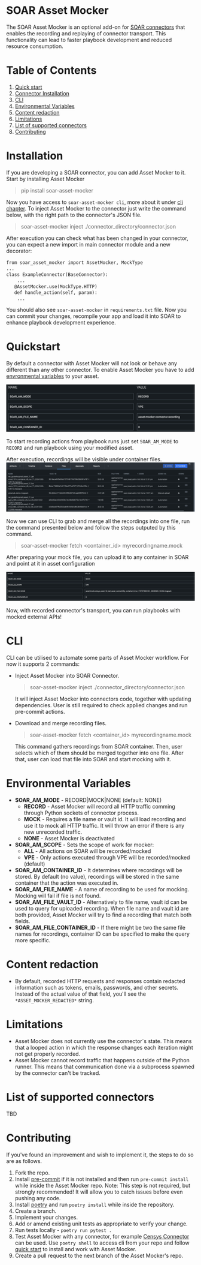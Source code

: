 # SOAR Asset Mocker
The SOAR Asset Mocker is an optional add-on for [SOAR connectors](https://github.com/splunk-soar-connectors) that enables the recording and replaying of connector transport. This functionality can lead to faster playbook development and reduced resource consumption.

# Table of Contents
1. [Quick start](#Quickstart)
2. [Connector Installation](#Installation)
3. [CLI](#CLI)
4. [Environmental Variables](#Environmental-Variables)
5. [Content redaction](#content-redaction)
6. [Limitations](#limitations)
7. [List of supported connectors](#list-of-supported-connectors)
8. [Contributing](#contributing)

# Installation

If you are developing a SOAR connector, you can add Asset Mocker to it.
Start by installing Asset Mocker
> pip install soar-asset-mocker

Now you have access to `soar-asset-mocker cli`, more about it under [cli chapter](#CLI).
To inject Asset Mocker to the connector just write the command below, with the right path to the connector's JSON file.
> soar-asset-mocker inject ./connector_directory/connector.json

After execution you can check what has been changed in your connector, you can expect a new import in main connector module and a new decorator:
```
from soar_asset_mocker import AssetMocker, MockType
...
class ExampleConnector(BaseConnector):
    ...
   @AssetMocker.use(MockType.HTTP)
   def handle_action(self, param):
    ...
```
You should also see `soar-asset-mocker` in `requirements.txt` file. Now you can commit your changes, recompile your app and load it into SOAR to enhance playbook development experience.

# Quickstart

By default a connector with Asset Mocker will not look or behave any different than any other connector. To enable Asset Mocker you have to add [envronmental variables](#environmental-variables) to your asset.

![Alt text](docs/images/env_vars.png)

To start recording actions from playbook runs just set `SOAR_AM_MODE` to `RECORD` and run playbook using your modified asset. 

After execution, recordings will be visible under container files.
![Alt text](docs/images/files.png)

Now we can use CLI to grab and merge all the recordings into one file, run the command presented below and follow the steps outputed by this command.

> soar-asset-mocker fetch <container_id> myrecordingname.mock

After preparing your mock file, you can upload it to any container in SOAR and point at it in asset configuration

![Alt text](docs/images/mocking_settings.png)

Now, with recorded connector's transport, you can run playbooks with mocked external APIs!

# CLI

CLI can be utilised to automate some parts of Asset Mocker workflow.
For now it supports 2 commands:
* Inject Asset Mocker into SOAR Connector.
    > soar-asset-mocker inject ./connector_directory/connector.json
    
    It will inject Asset Mocker into connectors code, together with updating dependencies. User is still required to check applied changes and run pre-commit actions.

* Download and merge recording files.
    > soar-asset-mocker fetch <container_id> myrecordingname.mock

    This command gathers recordings from SOAR container. Then, user selects which of them should be merged together into one file. After that, user can load that file into SOAR and start mocking with it.


# Environmental Variables

* **SOAR_AM_MODE** - RECORD|MOCK|NONE (default: NONE)
    * **RECORD** - Asset Mocker will record all HTTP traffic comming through Python sockets of connector process. 
    * **MOCK** - Requires a file name or vault id. It will load recording and use it to mock all HTTP traffic. It will throw an error if there is any new unrecorded traffic.
    * **NONE** - Asset Mocker is deactivated
* **SOAR_AM_SCOPE** - Sets the scope of work for mocker:
    * **ALL** - All actions on SOAR will be recorded/mocked
    * **VPE** - Only actions executed through VPE will be recorded/mocked (default)
* **SOAR_AM_CONTAINER_ID** - It determines where recordings will be stored. By default (no value), recordings will be stored in the same container that the action was executed in.
* **SOAR_AM_FILE_NAME** - A name of recording to be used for mocking. Mocking will fail if file is not found.
* **SOAR_AM_FILE_VAULT_ID** - Alternatively to file name, vault id can be used to query for uploaded recording. When file name and vault id are both provided, Asset Mocker will try to find a recording that match both fields.
* **SOAR_AM_FILE_CONTAINER_ID** - If there might be two the same file names for recordings, container ID can be specified to make the query more specific.

# Content redaction

* By default, recorded HTTP requests and responses contain redacted information such as tokens, emails, passwords, and other secrets. Instead of the actual value of that field, you'll see the `*ASSET_MOCKER_REDACTED*` string.

# Limitations

* Asset Mocker does not currently use the connector`s state. This means that a looped action in which the response changes each iteration might not get properly recorded.
* Asset Mocker cannot record traffic that happens outside of the Python runner. This means that communication done via a subprocess spawned by the connector can't be tracked.

# List of supported connectors

TBD

# Contributing

If you've found an improvement and wish to implement it, the steps to do so are as follows.

1. Fork the repo.
2. Install [pre-commit](https://pre-commit.com/#install) if it is not installed and then run `pre-commit install` while inside the Asset Mocker repo. Note: This step is not required, but strongly recommended! It will allow you to catch issues before even pushing any code.
3. Install [poetry](https://python-poetry.org/) and run `poetry install` while inside the repository.
4. Create a branch.
5. Implement your changes.
6. Add or amend existing unit tests as appropriate to verify your change.
7. Run tests locally - `poetry run pytest .`
8. Test Asset Mocker with any connector, for example [Censys Connector](https://github.com/splunk-soar-connectors/censys) can be used. Use `poetry shell` to access cli from your repo and follow [quick start](#Quickstart) to install and work with Asset Mocker.
9. Create a pull request to the next branch of the Asset Mocker's repo.
